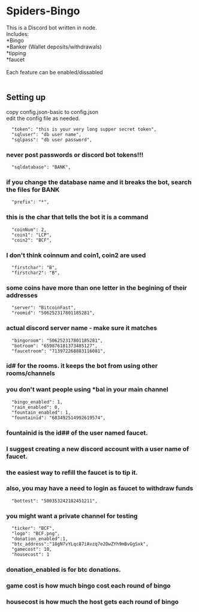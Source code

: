 # Spiders-Bingo

This is a Discord bot written in node.
<br>
Includes:
<br>*Bingo
<br>*Banker (Wallet deposits/withdrawals)
<br>*tipping
<br>*faucet
<br>
<br>
Each feature can be enabled/dissabled
<br>
<br>
## Setting up

copy config.json-basic to config.json<br>
edit the config file as needed.
```
  "token": "this is your very long supper secret token",
  "sqluser": "db user name",
  "sqlpass": "db user password",
```
### never post passwords or discord bot tokens!!!
```
  "sqldatabase": "BANK",
```
### if you change the database name and it breaks the bot, search the files for BANK
```
  "prefix": "*",
```
### this is the char that tells the bot it is a command
```
  "coinNum": 2,
  "coin1": "LCP",
  "coin2": "BCF",
```
### I don't think  coinnum and coin1, coin2 are used <shrug>

```
  "firstchar": "B",
  "firstchar2": "B",
```
### some coins have more than one letter in the begining of their addresses
```
  "server": "BitcoinFast",
  "roomid": "506252317801185281",
```
###  actual discord server name - make sure it matches
```
  "bingoroom": "506252317801185281",
  "botroom": "659876181373485127",
  "faucetroom": "713972268883116081",
```
### id# for the rooms. it keeps the bot from using other rooms/channels
### you don't want people using *bal in your main channel
```
  "bingo_enabled": 1,
  "rain_enabled": 0,
  "fountain_enabled": 1,
  "fountainid": "683492514992619574",
```
### fountainid is the id## of the user named faucet.
### I suggest creating a new discord account with a user name of faucet.
### the easiest way to refill the faucet is to tip it.
### also, you may have a need to login as faucet to withdraw funds 
```
  "bottest": "500353242182451211",
```
### you might want a private channel for testing
```
  "ticker": "BCF",
  "logo": "BCF.png",
  "donation_enabled":1,
  "btc_address":"18gN7vYLqc87iAvzq7e2DwZYh9mBvGgSxk",
  "gamecost": 10,
  "housecost": 1
```
### donation_enabled is for btc donations.
### game cost is how much bingo cost each round of bingo
### housecost is how much the host gets each round of bingo
<br>

